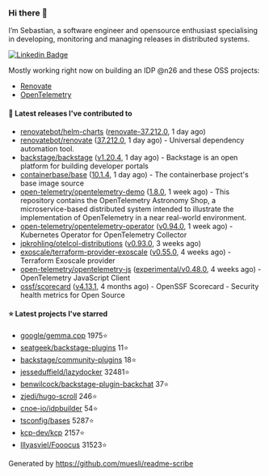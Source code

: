 ### Hi there 👋

I’m Sebastian, a software engineer and opensource enthusiast specialising in developing, monitoring and managing releases in distributed systems.    

[![Linkedin Badge](https://img.shields.io/badge/-LinkedIn-blue?style=flat&logo=Linkedin&logoColor=white&link=https://www.linkedin.com/in/sebastian-poxhofer/)](https://www.linkedin.com/in/sebastian-poxhofer/)

Mostly working right now on building an IDP @n26 and these OSS projects:
- [Renovate](https://github.com/renovatebot/renovate)
- [OpenTelemetry](https://github.com/open-telemetry)



#### 🚀 Latest releases I've contributed to

- [renovatebot/helm-charts](https://github.com/renovatebot/helm-charts) ([renovate-37.212.0](https://github.com/renovatebot/helm-charts/releases/tag/renovate-37.212.0), 1 day ago)
- [renovatebot/renovate](https://github.com/renovatebot/renovate) ([37.212.0](https://github.com/renovatebot/renovate/releases/tag/37.212.0), 1 day ago) - Universal dependency automation tool.
- [backstage/backstage](https://github.com/backstage/backstage) ([v1.20.4](https://github.com/backstage/backstage/releases/tag/v1.20.4), 1 day ago) - Backstage is an open platform for building developer portals
- [containerbase/base](https://github.com/containerbase/base) ([10.1.4](https://github.com/containerbase/base/releases/tag/10.1.4), 1 day ago) - The containerbase project&#39;s base image source
- [open-telemetry/opentelemetry-demo](https://github.com/open-telemetry/opentelemetry-demo) ([1.8.0](https://github.com/open-telemetry/opentelemetry-demo/releases/tag/1.8.0), 1 week ago) - This repository contains the OpenTelemetry Astronomy Shop, a microservice-based distributed system intended to illustrate the implementation of OpenTelemetry in a near real-world environment.
- [open-telemetry/opentelemetry-operator](https://github.com/open-telemetry/opentelemetry-operator) ([v0.94.0](https://github.com/open-telemetry/opentelemetry-operator/releases/tag/v0.94.0), 1 week ago) - Kubernetes Operator for OpenTelemetry Collector
- [jpkrohling/otelcol-distributions](https://github.com/jpkrohling/otelcol-distributions) ([v0.93.0](https://github.com/jpkrohling/otelcol-distributions/releases/tag/v0.93.0), 3 weeks ago)
- [exoscale/terraform-provider-exoscale](https://github.com/exoscale/terraform-provider-exoscale) ([v0.55.0](https://github.com/exoscale/terraform-provider-exoscale/releases/tag/v0.55.0), 4 weeks ago) - Terraform Exoscale provider
- [open-telemetry/opentelemetry-js](https://github.com/open-telemetry/opentelemetry-js) ([experimental/v0.48.0](https://github.com/open-telemetry/opentelemetry-js/releases/tag/experimental/v0.48.0), 4 weeks ago) - OpenTelemetry JavaScript Client
- [ossf/scorecard](https://github.com/ossf/scorecard) ([v4.13.1](https://github.com/ossf/scorecard/releases/tag/v4.13.1), 4 months ago) - OpenSSF Scorecard - Security health metrics for Open Source

#### ⭐ Latest projects I've starred

- [google/gemma.cpp](https://github.com/google/gemma.cpp) 1975⭐
- [seatgeek/backstage-plugins](https://github.com/seatgeek/backstage-plugins) 11⭐
- [backstage/community-plugins](https://github.com/backstage/community-plugins) 18⭐
- [jesseduffield/lazydocker](https://github.com/jesseduffield/lazydocker) 32481⭐
- [benwilcock/backstage-plugin-backchat](https://github.com/benwilcock/backstage-plugin-backchat) 37⭐
- [zjedi/hugo-scroll](https://github.com/zjedi/hugo-scroll) 246⭐
- [cnoe-io/idpbuilder](https://github.com/cnoe-io/idpbuilder) 54⭐
- [tsconfig/bases](https://github.com/tsconfig/bases) 5287⭐
- [kcp-dev/kcp](https://github.com/kcp-dev/kcp) 2157⭐
- [lllyasviel/Fooocus](https://github.com/lllyasviel/Fooocus) 31523⭐



Generated by https://github.com/muesli/readme-scribe
